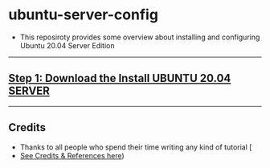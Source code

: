 # ubuntu-server-config

* This reposiroty provides some overview about installing and configuring Ubuntu 20.04 Server Edition

------------------------------------------------------

##  [Step 1: Download the Install UBUNTU 20.04 SERVER](https://github.com/fcarvalhopacheco/ubuntu-server-config/blob/main/1.how2/1.download-and-install-ubuntu-server.md)

------------------------------------------------------

## Credits

* Thanks to all people who spend their time writing any kind of tutorial [
* [See Credits & References here](https://github.com/fcarvalhopacheco/ubuntu-server-config/blob/main/CREDITS.md))
